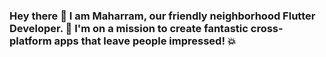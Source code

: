 ### Hey there 👋 I am Maharram, our friendly neighborhood Flutter Developer. 🚀 I'm on a mission to create fantastic cross-platform apps that leave people impressed! 💥
